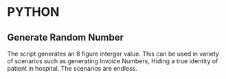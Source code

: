 # PYTHON

## Generate Random Number
The script generates an 8 figure interger value. This can be used in variety of scenarios such as generating Invoice Numbers, Hiding a true identity of patient in hospital. The scenarios are endless.